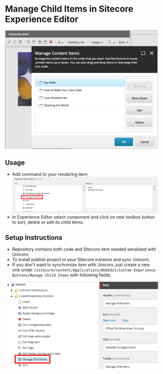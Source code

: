 # Manage Child Items in Sitecore Experience Editor

![Manage Child Items](documentation/Manage-Child-Items.png)

## Usage
* Add command to your rendering item:
![Toolbar Button Manage Items](documentation/Toolbar-Button-Manage-Items.png)
* In Experience Editor select component and click on new toolbox button to sort, delete or edit its child items.

## Setup Instructions
* Repository contains both code and Sitecore item needed serialized with Unicorn.
* To install publish project to your Sitecore instance and sync Unicorn.
* If you don't want to synchronize item with Unicorn, just create a new one under `/sitecore/content/Applications/WebEdit/Custom Experience Buttons/Manage Child Items` with following fields:

![Add command](documentation/Add-command.png)

